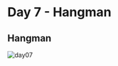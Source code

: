 # Day 7 - Hangman

## Hangman

![day07](https://user-images.githubusercontent.com/98851253/154518650-6bf293ff-0f01-4014-9c10-70d17b2007ae.gif)
